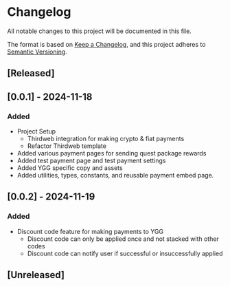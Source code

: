 # Changelog

All notable changes to this project will be documented in this file.

The format is based on [Keep a Changelog](https://keepachangelog.com/en/1.0.0/),
and this project adheres to [Semantic Versioning](https://semver.org/spec/v2.0.0.html).

## [Released]

## [0.0.1] - 2024-11-18

### Added

-   Project Setup
    -   Thirdweb integration for making crypto & fiat payments
    -   Refactor Thirdweb template
-   Added various payment pages for sending quest package rewards
-   Added test payment page and test payment settings
-   Added YGG specific copy and assets
-   Added utilities, types, constants, and reusable payment embed page.

## [0.0.2] - 2024-11-19

### Added

-   Discount code feature for making payments to YGG
    -   Discount code can only be applied once and not stacked with other codes
    -   Discount code can notify user if successful or insuccessfully applied

## [Unreleased]
